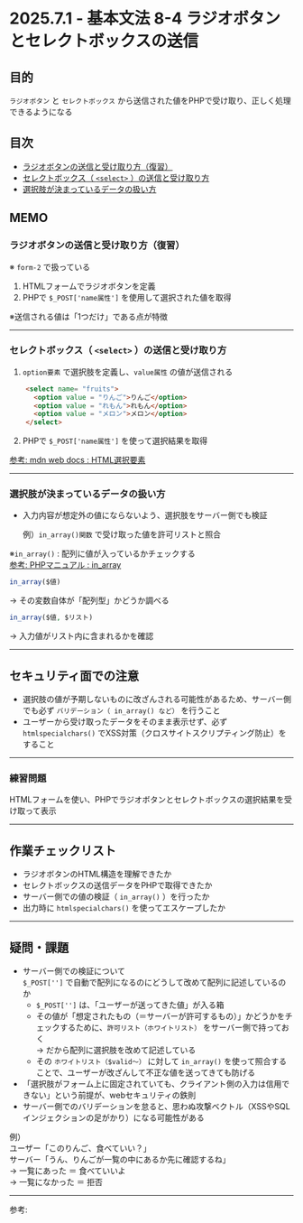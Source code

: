 # 2025.7.1 - 基本文法 8-4 ラジオボタンとセレクトボックスの送信

## 目的

`ラジオボタン` と `セレクトボックス` から送信された値をPHPで受け取り、正しく処理できるようになる

## 目次

- [ラジオボタンの送信と受け取り方（復習）](#1)
- [セレクトボックス（ `<select>` ）の送信と受け取り方](#2)
- [選択肢が決まっているデータの扱い方](#3)

## MEMO

<a id="1"></a>

### ラジオボタンの送信と受け取り方（復習）

※ `form-2` で扱っている

1. HTMLフォームでラジオボタンを定義
2. PHPで `$_POST['name属性']` を使用して選択された値を取得  

※送信される値は「1つだけ」である点が特徴  

---
<a id="2"></a>

### セレクトボックス（ `<select>` ）の送信と受け取り方

1. `option要素` で選択肢を定義し、`value属性` の値が送信される  
```html
    <select name= "fruits">
      <option value = "りんご">りんご</option>
      <option value = "れもん">れもん</option>
      <option value = "メロン">メロン</option>
    </select>
```
2. PHPで `$_POST['name属性']` を使って選択結果を取得

[参考: mdn web docs : HTML選択要素](https://developer.mozilla.org/ja/docs/Web/HTML/Reference/Elements/select)  

---
<a id="3"></a>

### 選択肢が決まっているデータの扱い方

- 入力内容が想定外の値にならないよう、選択肢をサーバー側でも検証  

    例）`in_array()関数` で受け取った値を許可リストと照合

※`in_array()` : 配列に値が入っているかチェックする  
[参考: PHPマニュアル : in_array](https://www.php.net/manual/ja/function.in-array.php)

```php
in_array($値)
```
→ その変数自体が「配列型」かどうか調べる  

```php
in_array($値, $リスト)
```
→ 入力値がリスト内に含まれるかを確認  

---

## セキュリティ面での注意

- 選択肢の値が予期しないものに改ざんされる可能性があるため、サーバー側でも必ず `バリデーション（ in_array() など）` を行うこと
- ユーザーから受け取ったデータをそのまま表示せず、必ず `htmlspecialchars()` でXSS対策（クロスサイトスクリプティング防止）をすること

---

### 練習問題 

HTMLフォームを使い、PHPでラジオボタンとセレクトボックスの選択結果を受け取って表示

---
## 作業チェックリスト

- ラジオボタンのHTML構造を理解できたか
- セレクトボックスの送信データをPHPで取得できたか
- サーバー側での値の検証（ `in_array()` ）を行ったか
- 出力時に `htmlspecialchars()` を使ってエスケープしたか

---
## 疑問・課題

- サーバー側での検証について  
    `$_POST['']` で自動で配列になるのにどうして改めて配列に記述しているのか
    - `$_POST['']` は、「ユーザーが送ってきた値」が入る箱  
    - その値が「想定されたもの（＝サーバーが許可するもの）」かどうかをチェックするために、`許可リスト（ホワイトリスト）` をサーバー側で持っておく  
        → だから配列に選択肢を改めて記述している  
    - その `ホワイトリスト（$valid～）` に対して `in_array()` を使って照合することで、ユーザーが改ざんして不正な値を送ってきても防げる  
- 「選択肢がフォーム上に固定されていても、クライアント側の入力は信用できない」という前提が、webセキュリティの鉄則  
- サーバー側でのバリデーションを怠ると、思わぬ攻撃ベクトル（XSSやSQLインジェクションの足がかり）になる可能性がある  

例）  
ユーザー「このりんご、食べていい？」  
サーバー「うん、りんごが一覧の中にあるか先に確認するね」  
→ 一覧にあった ＝ 食べていいよ  
→ 一覧になかった ＝ 拒否
    
---

参考: []()
